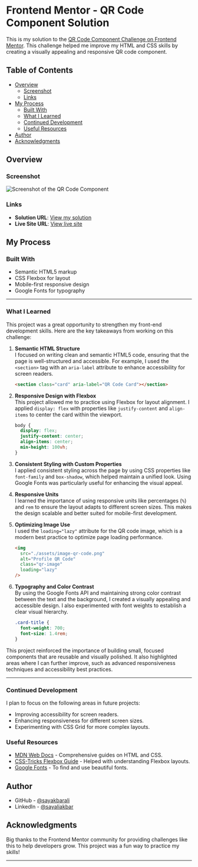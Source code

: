 # Frontend Mentor - QR Code Component Solution

This is my solution to the [QR Code Component Challenge on Frontend Mentor](https://www.frontendmentor.io/challenges/qr-code-component-iux_sIO_H). This challenge helped me improve my HTML and CSS skills by creating a visually appealing and responsive QR code component.

## Table of Contents

- [Overview](#overview)
  - [Screenshot](#screenshot)
  - [Links](#links)
- [My Process](#my-process)
  - [Built With](#built-with)
  - [What I Learned](#what-i-learned)
  - [Continued Development](#continued-development)
  - [Useful Resources](#useful-resources)
- [Author](#author)
- [Acknowledgments](#acknowledgments)

## Overview

### Screenshot

![Screenshot of the QR Code Component](https://github.com/user-attachments/assets/05b62fd5-e9e4-4106-ada6-517c35f01f2d)

### Links

- **Solution URL**: [View my solution](https://github.com/sayakbarali/netixsol-internship/blob/main/week-01/day-02/qr-code-component-solution/index.html)
- **Live Site URL**: [View live site](https://cute-position.surge.sh/)

## My Process

### Built With

- Semantic HTML5 markup
- CSS Flexbox for layout
- Mobile-first responsive design
- Google Fonts for typography

---

### What I Learned

This project was a great opportunity to strengthen my front-end development skills. Here are the key takeaways from working on this challenge:

1. **Semantic HTML Structure**  
   I focused on writing clean and semantic HTML5 code, ensuring that the page is well-structured and accessible. For example, I used the `<section>` tag with an `aria-label` attribute to enhance accessibility for screen readers.

   ```html
   <section class="card" aria-label="QR Code Card"></section>
   ```

2. **Responsive Design with Flexbox**  
   This project allowed me to practice using Flexbox for layout alignment. I applied `display: flex` with properties like `justify-content` and `align-items` to center the card within the viewport.

   ```css
   body {
     display: flex;
     justify-content: center;
     align-items: center;
     min-height: 100vh;
   }
   ```

3. **Consistent Styling with Custom Properties**  
   I applied consistent styling across the page by using CSS properties like `font-family` and `box-shadow`, which helped maintain a unified look. Using Google Fonts was particularly useful for enhancing the visual appeal.

4. **Responsive Units**  
   I learned the importance of using responsive units like percentages (`%`) and `rem` to ensure the layout adapts to different screen sizes. This makes the design scalable and better suited for mobile-first development.

5. **Optimizing Image Use**  
   I used the `loading="lazy"` attribute for the QR code image, which is a modern best practice to optimize page loading performance.

   ```html
   <img
     src="./assets/image-qr-code.png"
     alt="Profile QR Code"
     class="qr-image"
     loading="lazy"
   />
   ```

6. **Typography and Color Contrast**  
   By using the Google Fonts API and maintaining strong color contrast between the text and the background, I created a visually appealing and accessible design. I also experimented with font weights to establish a clear visual hierarchy.

   ```css
   .card-title {
     font-weight: 700;
     font-size: 1.4rem;
   }
   ```

This project reinforced the importance of building small, focused components that are reusable and visually polished. It also highlighted areas where I can further improve, such as advanced responsiveness techniques and accessibility best practices.

---

### Continued Development

I plan to focus on the following areas in future projects:

- Improving accessibility for screen readers.
- Enhancing responsiveness for different screen sizes.
- Experimenting with CSS Grid for more complex layouts.

### Useful Resources

- [MDN Web Docs](https://developer.mozilla.org/) - Comprehensive guides on HTML and CSS.
- [CSS-Tricks Flexbox Guide](https://css-tricks.com/snippets/css/a-guide-to-flexbox/) - Helped with understanding Flexbox layouts.
- [Google Fonts](https://fonts.google.com/) - To find and use beautiful fonts.

## Author

- GitHub - [@sayakbarali](https://github.com/sayakbarali/)
- LinkedIn - [@sayaliakbar](https://www.linkedin.com/in/sayaliakbar)

## Acknowledgments

Big thanks to the Frontend Mentor community for providing challenges like this to help developers grow. This project was a fun way to practice my skills!

---
